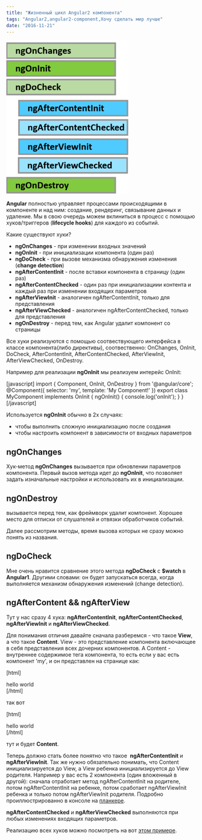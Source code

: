 ```yaml
---
title: "Жизненный цикл Angular2 компонента"
tags: "Angular2,angular2-component,Хочу сделать мир лучше"
date: "2016-11-21"
---
```


![hooks-in-sequence](images/hooks-in-sequence-1.png)

**Angular** полностью управляет процессами происходящими в компоненте и над ним: создание, рендеринг, связывание данных и удаление. Мы в свою очередь можем вклиниться в процесс с помощью хуков/триггеров (**lifecycle hooks**) для каждого из событий.

Какие существуют хуки?

- **ngOnChanges** - при изменении входных значений
- **ngOnInit** - при инициализации компонента (один раз)
- **ngDoCheck** - при вызове механизма обнаружения изменения (**change detection**)
- **ngAfterContentInit** - после вставки компонента в страницу (один раз)
- **ngAfterContentChecked** - один раз при инициализациии контента и каждый раз при изменении входящих параметров
- **ngAfterViewInit** - аналогичен ngAfterContentInit, только для представления
- **ngAfterViewChecked** - аналогичен ngAfterContentChecked, только для представления
- **ngOnDestroy** - перед тем, как Angular удалит компонент со страницы

Все хуки реализуются с помощью соотвествующего интерфейса в классе компонента(либо директивы), соотвественно: OnChanges, OnInit, DoCheck, AfterContentInit, AfterContentChecked, AfterViewInit, AfterViewChecked, OnDestroy.

Например для реализации **ngOnInit** мы реализуем интерейс OnInit:

\[javascript\] import { Component, OnInit, OnDestroy } from '@angular/core'; @Component({ selector: 'my', template: 'My Component!' }) export class MyComponent implements OnInit { ngOnInit() { console.log('onInit'); } } \[/javascript\]

Используется **ngOnInit** обычно в 2х случаях:

- чтобы выполнить сложную инициализацию после создания
- чтобы настроить компонент в зависимости от входных параметров

## ngOnChanges

Хук-метод **ngOnChanges** вызывается при обновлении параметров компонента. Первый вызов метода идет до **ngOnInit**, что позволяет задать изначальные настройки и использовать их в инициализации.

## ngOnDestroy

вызывается перед тем, как фреймворк удалит компонент. Хорошее место для отписки от слушателей и отвязки обработчиков событий.

Далее рассмотрим методы, время вызова которых не сразу можно понять из названия.

## ngDoCheck

Мне очень нравится сравнение этого метода **ngDoCheck** с **$watch** в **Angular1**. Другими словами: он будет запускаться всегда, когда выполняется механизм обнаружения изменений (change detection). 

## ngAfterContent && ngAfterView

Тут у нас сразу 4 хука: **ngAfterContentInit**, **ngAfterContentChecked**, **ngAfterViewInit** и **ngAfterViewChecked**.

Для понимания отличия давайте сначала разберемся - что такое **View**, а что такое **Content**. View - это представление компонента включающее в себя представления всех дочерних компонентов. А Content - внутреннее содержимое тега компонента, то есть если у вас есть компонент 'my', и он представлен на странице как:

\[html\] <my> <div>hello world</div> </my> \[/html\]

так вот

\[html\] <div>hello world</div> \[/html\]

тут и будет **Content**.

Теперь должно стать более понятно что такое  **ngAfterContentInit** и **ngAfterViewInit**. Так же нужно обязательно понимать, что Content инициализируется до View, а View ребенка инициализируется до View родителя. Например у вас есть 2 компонента (один вложенный в другой): сначала отработает метод ngAfterContentInit на родителе, потом ngAfterContentInit на ребенке, потом сработает ngAfterViewInit ребенка и только потом ngAfterViewInit родителя. Подробно проиллюстрированно в консоле на [планкере](http://plnkr.co/edit/UkQ9FVkCPBZCQ22uEzSa?p=preview).

**ngAfterContentChecked** и **ngAfterViewChecked** выполняются при любых изменениях входящих параметров.

Реализацию всех хуков можно посмотреть на вот [этом примере](http://plnkr.co/edit/gx4JMNaolU1jqoDgS5lT?p=preview).
